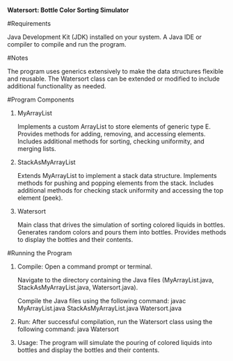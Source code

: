 **Watersort: Bottle Color Sorting Simulator**

#Requirements

Java Development Kit (JDK) installed on your system.
A Java IDE or compiler to compile and run the program.

#Notes

The program uses generics extensively to make the data structures flexible and reusable.
The Watersort class can be extended or modified to include additional functionality as needed.

#Program Components

1. MyArrayList<E>

   Implements a custom ArrayList to store elements of generic type E.
   Provides methods for adding, removing, and accessing elements.
   Includes additional methods for sorting, checking uniformity, and merging lists.

2. StackAsMyArrayList<E>

   Extends MyArrayList to implement a stack data structure.
   Implements methods for pushing and popping elements from the stack.
   Includes additional methods for checking stack uniformity and accessing the top element (peek).

3. Watersort

   Main class that drives the simulation of sorting colored liquids in bottles.
   Generates random colors and pours them into bottles.
   Provides methods to display the bottles and their contents.

#Running the Program

1. Compile:
    Open a command prompt or terminal.
    
    Navigate to the directory containing the Java files (MyArrayList.java, StackAsMyArrayList.java, Watersort.java).
    
    Compile the Java files using the following command: javac MyArrayList.java StackAsMyArrayList.java Watersort.java

2. Run:
   After successful compilation, run the Watersort class using the following command: java Watersort

3. Usage:
   The program will simulate the pouring of colored liquids into bottles and display the bottles and their contents.


